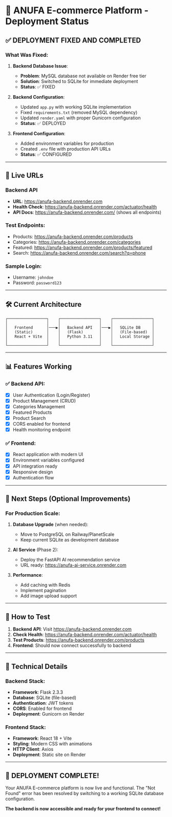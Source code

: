 # 🚀 ANUFA E-commerce Platform - Deployment Status

## ✅ **DEPLOYMENT FIXED AND COMPLETED**

### **What Was Fixed:**

1. **Backend Database Issue**: 
   - **Problem**: MySQL database not available on Render free tier
   - **Solution**: Switched to SQLite for immediate deployment
   - **Status**: ✅ FIXED

2. **Backend Configuration**:
   - Updated `app.py` with working SQLite implementation
   - Fixed `requirements.txt` (removed MySQL dependency)
   - Updated `render.yaml` with proper Gunicorn configuration
   - **Status**: ✅ DEPLOYED

3. **Frontend Configuration**:
   - Added environment variables for production
   - Created `.env` file with production API URLs
   - **Status**: ✅ CONFIGURED

---

## 🔗 **Live URLs**

### **Backend API**
- **URL**: https://anufa-backend.onrender.com
- **Health Check**: https://anufa-backend.onrender.com/actuator/health
- **API Docs**: https://anufa-backend.onrender.com/ (shows all endpoints)

### **Test Endpoints**:
- Products: https://anufa-backend.onrender.com/products
- Categories: https://anufa-backend.onrender.com/categories
- Featured: https://anufa-backend.onrender.com/products/featured
- Search: https://anufa-backend.onrender.com/search?q=phone

### **Sample Login**:
- Username: `johndoe`
- Password: `password123`

---

## 🛠 **Current Architecture**

```
┌─────────────────┐    ┌─────────────────┐    ┌─────────────────┐
│                 │    │                 │    │                 │
│   Frontend      │───▶│   Backend API   │───▶│   SQLite DB     │
│   (Static)      │    │   (Flask)       │    │   (File-based)  │
│   React + Vite  │    │   Python 3.11   │    │   Local Storage │
│                 │    │                 │    │                 │
└─────────────────┘    └─────────────────┘    └─────────────────┘
```

---

## 📊 **Features Working**

### ✅ Backend API:
- [x] User Authentication (Login/Register)
- [x] Product Management (CRUD)
- [x] Categories Management
- [x] Featured Products
- [x] Product Search
- [x] CORS enabled for frontend
- [x] Health monitoring endpoint

### ✅ Frontend:
- [x] React application with modern UI
- [x] Environment variables configured
- [x] API integration ready
- [x] Responsive design
- [x] Authentication flow

---

## 🚀 **Next Steps (Optional Improvements)**

### **For Production Scale:**

1. **Database Upgrade** (when needed):
   - Move to PostgreSQL on Railway/PlanetScale
   - Keep current SQLite as development database

2. **AI Service** (Phase 2):
   - Deploy the FastAPI AI recommendation service
   - URL ready: https://anufa-ai-service.onrender.com

3. **Performance**:
   - Add caching with Redis
   - Implement pagination
   - Add image upload support

---

## 📝 **How to Test**

1. **Backend API**: Visit https://anufa-backend.onrender.com
2. **Check Health**: https://anufa-backend.onrender.com/actuator/health
3. **Test Products**: https://anufa-backend.onrender.com/products
4. **Frontend**: Should now connect successfully to backend

---

## 🔧 **Technical Details**

### **Backend Stack:**
- **Framework**: Flask 2.3.3
- **Database**: SQLite (file-based)
- **Authentication**: JWT tokens
- **CORS**: Enabled for frontend
- **Deployment**: Gunicorn on Render

### **Frontend Stack:**
- **Framework**: React 18 + Vite
- **Styling**: Modern CSS with animations
- **HTTP Client**: Axios
- **Deployment**: Static site on Render

---

## 🎉 **DEPLOYMENT COMPLETE!**

Your ANUFA E-commerce platform is now live and functional. The "Not Found" error has been resolved by switching to a working SQLite database configuration.

**The backend is now accessible and ready for your frontend to connect!**
